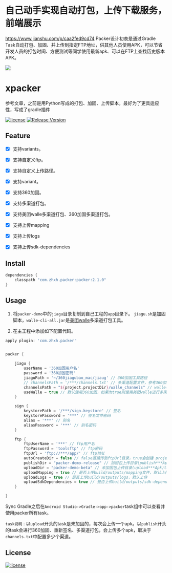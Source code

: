 
# 自己动手实现自动打包，上传下载服务，前端展示
https://www.jianshu.com/p/caa2fed9cd74
Packer设计初衷是通过Gradle Task自动打包、加固、并上传到指定FTP地址，供其他人员使用APK，可以节省开发人员的打包时间、方便测试等同学使用最新apk、可以在FTP上查找历史版本APK。

![](https://raw.github.com/zhxh/packer/master/images/logo.jpg)

# xpacker

参考文章，之前是用Python写成的打包、加固、上传脚本，最好为了更具适应性，写成了gradle插件

[![license](http://img.shields.io/badge/license-MIT-brightgreen.svg?style=flat)](https://github.com/zhxhcoder/xpacker/blob/master/LICENSE)
[![Release Version](https://img.shields.io/badge/release-2.1.0-red.svg)](https://github.com/zhxhcoder/xpacker/releases)

## Feature

- [x] 支持variants。

- [x] 支持自定义ftp。

- [x] 支持自定义上传路径。

- [x] 支持variant。

- [x] 支持360加固。

- [x] 支持多渠道打包。

- [x] 支持美团walle多渠道打包、360加固多渠道打包。

- [x] 支持上传mapping
  
- [x] 支持上传logs
  
- [x] 支持上传sdk-dependencies

## Install

```groovy
dependencies {
    classpath "com.zhxh.packer:packer:2.1.0"
}
```

## Usage

1. 将`packer-demo`中的`jiagu`目录复制到自己工程的`app`目录下。
    `jiagu.sh`是加固脚本，`walle-cli-all.jar`是[美团walle](https://github.com/Meituan-Dianping/walle)多渠道打包工具。

2. 在主工程中添加如下配置代码。

```groovy
apply plugin: 'com.zhxh.packer'


packer {

    jiagu {
        userName = '360加固用户名'
        password = '360加固密码'
        jiaguPath = '~/360jiagubao_mac/jiaug' // 360加固工具路径
        // channelsPath = '/***/channels.txt' // 多渠道配置文件，参考360加固多渠道配置模板
        channelsPath = "${project.projectDir}/walle_channels" // walle多渠道配置文件
        useWalle = true // 默认使用360加固，如果为true则使用美团walle进行多渠道打包
    }

    sign {
        keystorePath = '/***/sign.keystore' // 签名
        keystorePassword = '***' // 签名文件密码
        alias = '***' // 别名
        aliasPassword = '***' // 别名密码
    }

    ftp {
        ftpUserName = '***' // ftp用户名
        ftpPassword = 'toolsftp' // ftp密码
        ftpUrl = 'ftp://***/app/' // ftp地址
        autoCreateDir = false // false直接传到ftpUrl目录，true会创建 projectName/versionName/ 目录
        publishDir = "packer-demo-release" // 加固包上传目录(publish***Apks)task.
        uploadDir = "packer-demo-beta" // 未加固包上传目录(upload***Apk)task.
        uploadMapping = true // 是否上传build/outputs/mapping文件，默认上传
        uploadLogs = true // 是否上传build/outputs/logs，默认上传
        uploadSdkDependencies = true // 是否上传build/outputs/sdk-dependencies，默认上传
    }

}
```

Sync Gradle之后在`Android Studio->Gradle->app->packer`task组中可以查看并使用packer所有task。

`task说明：`以`upload`开头的task是未加固的，每次会上传一个apk。以`publish`开头的task会进行360加固、重新签名、多渠道打包，会上传多个apk，取决于`channels.txt`中配置多少个渠道。

## License

[![license](http://img.shields.io/badge/license-MIT-brightgreen.svg?style=flat)](https://github.com/zhxhcoder/xpacker/blob/master/LICENSE)
